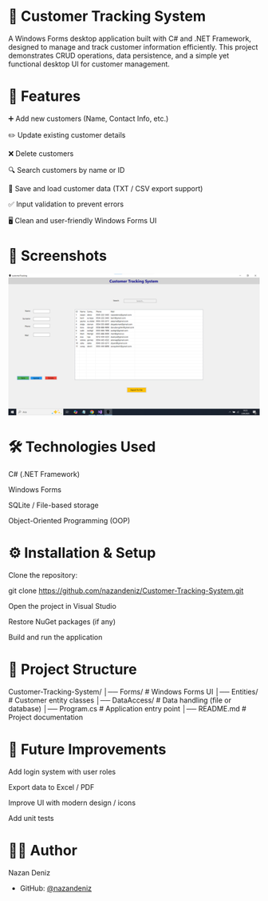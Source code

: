 # 📌 Customer Tracking System

A Windows Forms desktop application built with C# and .NET Framework, designed to manage and track customer information efficiently.
This project demonstrates CRUD operations, data persistence, and a simple yet functional desktop UI for customer management.

# 🚀 Features

➕ Add new customers (Name, Contact Info, etc.)

✏️ Update existing customer details

❌ Delete customers

🔍 Search customers by name or ID

💾 Save and load customer data (TXT / CSV export support)

✅ Input validation to prevent errors

🖥️ Clean and user-friendly Windows Forms UI

# 📸 Screenshots
![Main Screen](screenshot.png)

# 🛠️ Technologies Used

C# (.NET Framework)

Windows Forms

SQLite / File-based storage

Object-Oriented Programming (OOP)

# ⚙️ Installation & Setup

Clone the repository:

git clone https://github.com/nazandeniz/Customer-Tracking-System.git


Open the project in Visual Studio

Restore NuGet packages (if any)

Build and run the application

# 📂 Project Structure
Customer-Tracking-System/
│── Forms/               # Windows Forms UI
│── Entities/            # Customer entity classes
│── DataAccess/          # Data handling (file or database)
│── Program.cs           # Application entry point
│── README.md            # Project documentation

# 🎯 Future Improvements

Add login system with user roles

Export data to Excel / PDF

Improve UI with modern design / icons

Add unit tests

# 👩‍💻 Author

Nazan Deniz

- GitHub: [@nazandeniz](https://github.com/nazandeniz)
